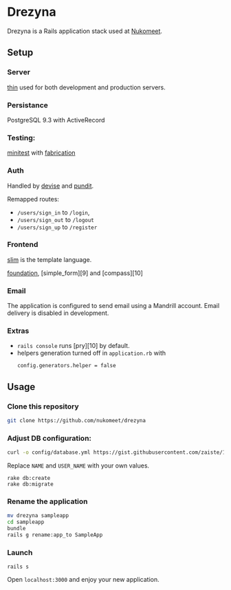 Drezyna
=======

Drezyna is a Rails application stack used at [Nukomeet][0].

Setup
-----

### Server

[thin][1] used for both development and production servers.

### Persistance

PostgreSQL 9.3 with ActiveRecord


### Testing:

[minitest][3] with [fabrication][4]


### Auth

Handled by [devise][5] and [pundit][6].

Remapped routes:
- `/users/sign_in` to `/login`,
- `/users/sign_out` to `/logout`
- `/users/sign_up` to `/register`

### Frontend

[slim][2] is the template language.

[foundation][8], [simple_form][9] and [compass][10]

### Email

The application is configured to send email using a Mandrill account.
Email delivery is disabled in development.


### Extras

- `rails console` runs [pry][10] by default.
- helpers generation turned off in `application.rb` with
  ```
  config.generators.helper = false
  ```

Usage
-----

### Clone this repository

```sh
git clone https://github.com/nukomeet/drezyna
```

### Adjust DB configuration:

```sh
curl -o config/database.yml https://gist.githubusercontent.com/zaiste/10378957/raw/50dfe7f2dd2050e2903aff187fb7e11ec702fc15/database.yml
```

Replace `NAME` and `USER_NAME` with your own values.

```
rake db:create
rake db:migrate
```

### Rename the application

```sh
mv drezyna sampleapp
cd sampleapp
bundle
rails g rename:app_to SampleApp
```

### Launch

```
rails s
```

Open `localhost:3000` and enjoy your new application.

[0]: http://nukomeet.com/
[1]: https://github.com/macournoyer/thin/
[2]: http://slim-lang.com/
[3]: https://github.com/seattlerb/minitest
[4]: http://www.fabricationgem.org/
[5]: https://github.com/plataformatec/devise
[6]: https://github.com/elabs/pundit
[8]: http://foundation.zurb.com/
